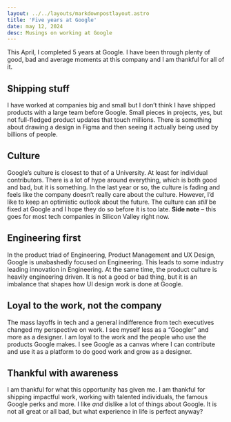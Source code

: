 ```yaml
---
layout: ../../layouts/markdownpostlayout.astro
title: 'Five years at Google'
date: may 12, 2024
desc: Musings on working at Google
---
```


This April, I completed 5 years at Google. I have been through plenty of good, bad and average moments at this company and I am thankful for all of it. 

## Shipping stuff 
I have worked at companies big and small but I don’t think I have shipped products with a large team before Google. Small pieces in projects, yes, but not full-fledged product updates that touch millions. There is something about drawing a design in Figma and then seeing it actually being used by billions of people. 

## Culture 
Google’s culture is closest to that of a University. At least for individual contributors. There is a lot of hype around everything, which is both good and bad, but it is something. In the last year or so, the culture is fading and feels like the company doesn’t really care about the culture. However, I’d like to keep an optimistic outlook about the future. The culture can _still_ be fixed at Google and I hope they do so before it is too late. **Side note** – this goes for most tech companies in Silicon Valley right now.

## Engineering first
In the product triad of Engineering, Product Management and UX Design, Google is unabashedly focused on Engineering. This leads to some industry leading innovation in Engineering. At the same time, the product culture is heavily engineering driven. It is not a good or bad thing, but it is an imbalance that shapes how UI design work is done at Google.

## Loyal to the work, not the company 
The mass layoffs in tech and a general indifference from tech executives changed my perspective on work. I see myself less as a “Googler” and more as a designer. I am loyal to the work and the people who use the products Google makes. I see Google as a canvas where I can contribute and use it as a platform to do good work and grow as a designer. 

## Thankful with awareness
I am thankful for what this opportunity has given me. I am thankful for shipping impactful work, working with talented individuals, the famous Google perks and more. I like _and_ dislike a lot of things about Google. It is not all great or all bad, but what experience in life is perfect anyway? 
